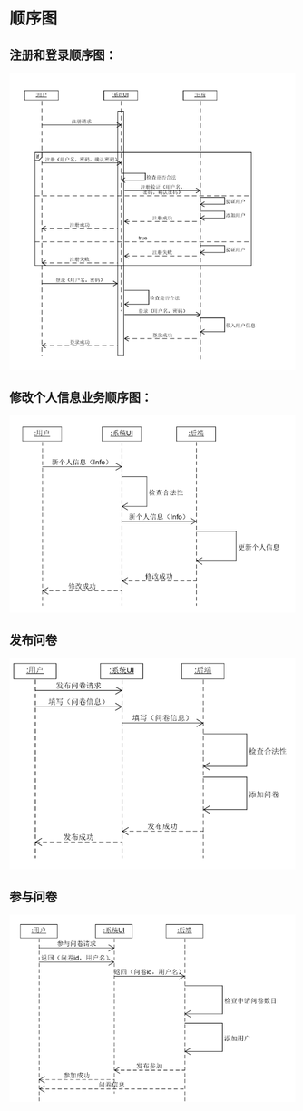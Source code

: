 # 顺序图
## 注册和登录顺序图：

![avatar](../src/pictures/money_login_reg_sequence.png)
## 修改个人信息业务顺序图：

![avatar](../src/pictures/money_renew_info_sequence.png)
## 发布问卷

![avatar](../src/pictures/money_post_sequence.png)
## 参与问卷

![avatar](../src/pictures/money_rec_sequence.png)
